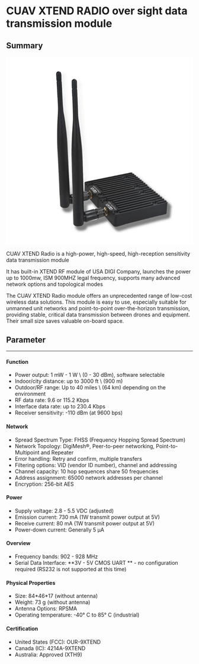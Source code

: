# CUAV XTEND RADIO over sight data transmission module

## Summary

![](/assets/xtend2.png)

CUAV XTEND Radio is a high-power, high-speed, high-reception sensitivity data transmission module

It has built-in XTEND RF module of USA DIGI Company, launches the power up to 1000mw, ISM 900MHZ legal frequency, supports many advanced network options and topological modes

The CUAV XTEND Radio module offers an unprecedented range of low-cost wireless data solutions. This module is easy to use, especially suitable for unmanned unit networks and point-to-point over-the-horizon transmission, providing stable, critical data transmission between drones and equipment. Their small size saves valuable on-board space.

## Parameter

---

#### Function

* Power output: 1 mW - 1 W \ (0 - 30 dBm\), software selectable
* Indoor/city distance: up to 3000 ft \ (900 m\)
* Outdoor/RF range: Up to 40 miles \ (64 km\) depending on the environment
* RF data rate: 9.6 or 115.2 Kbps
* Interface data rate: up to 230.4 Kbps
* Receiver sensitivity: -110 dBm (at 9600 bps)

#### Network
* Spread Spectrum Type: FHSS (Frequency Hopping Spread Spectrum)
* Network Topology: DigiMesh®, Peer-to-peer networking, Point-to-Multipoint and Repeater
* Error handling: Retry and confirm, multiple transfers
* Filtering options: VID (vendor ID number), channel and addressing
* Channel capacity: 10 hop sequences share 50 frequencies
* Address assignment: 65000 network addresses per channel
* Encryption: 256-bit AES

#### Power
* Supply voltage: 2.8 - 5.5 VDC (adjusted)
* Emission current: 730 mA (1W transmit power output at 5V)
* Receive current: 80 mA (1W transmit power output at 5V)
* Power-down current: Generally 5 μA

#### Overview
* Frequency bands: 902 - 928 MHz
* Serial Data Interface: **3V - 5V CMOS UART ** - no configuration required (RS232 is not supported at this time)

#### Physical Properties

* Size: 84\*46\*17 (without antenna)
* Weight: 73 g (without antenna)
* Antenna Options: RPSMA
* Operating temperature: -40° C to 85° C (industrial)

#### Certification

* United States \(FCC\): OUR-9XTEND
* Canada \(IC\): 4214A-9XTEND
* Australia: Approved \(XTH9\)



